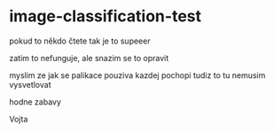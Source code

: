 # image-classification-test

pokud to někdo čtete tak je to supeeer 

zatim to nefunguje, ale snazim se to opravit 


myslim ze jak se palikace pouziva kazdej pochopi tudiz to tu nemusim vysvetlovat 


hodne zabavy 

Vojta

